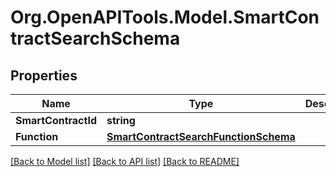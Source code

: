 
# Org.OpenAPITools.Model.SmartContractSearchSchema

## Properties

Name | Type | Description | Notes
------------ | ------------- | ------------- | -------------
**SmartContractId** | **string** |  | [optional] 
**Function** | [**SmartContractSearchFunctionSchema**](SmartContractSearchFunctionSchema.md) |  | [optional] 

[[Back to Model list]](../README.md#documentation-for-models)
[[Back to API list]](../README.md#documentation-for-api-endpoints)
[[Back to README]](../README.md)

